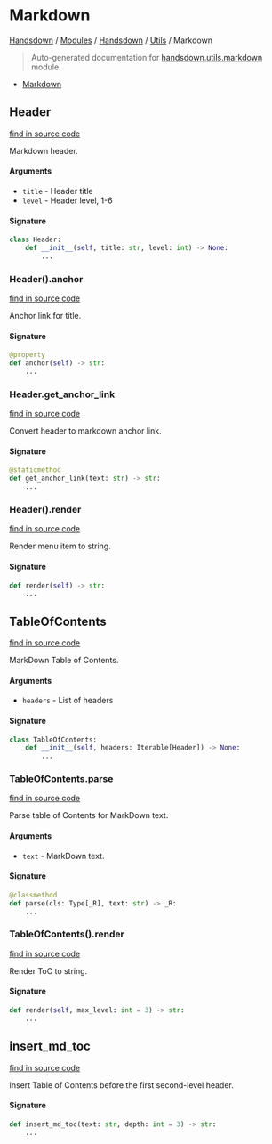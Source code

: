 # Markdown

[Handsdown](../../README.md#-handsdown---python-documentation-generator) / [Modules](../../MODULES.md#modules) / [Handsdown](../index.md#handsdown) / [Utils](index.md#utils) / Markdown

> Auto-generated documentation for [handsdown.utils.markdown](https://github.com/vemel/handsdown/blob/main/handsdown/utils/markdown.py) module.

- [Markdown](#markdown)

## Header

[find in source code](https://github.com/vemel/handsdown/blob/main/handsdown/utils/markdown.py#L9)

Markdown header.

#### Arguments

- `title` - Header title
- `level` - Header level, 1-6

#### Signature

```python
class Header:
    def __init__(self, title: str, level: int) -> None:
        ...
```

### Header().anchor

[find in source code](https://github.com/vemel/handsdown/blob/main/handsdown/utils/markdown.py#L29)

Anchor link for title.

#### Signature

```python
@property
def anchor(self) -> str:
    ...
```

### Header.get_anchor_link

[find in source code](https://github.com/vemel/handsdown/blob/main/handsdown/utils/markdown.py#L22)

Convert header to markdown anchor link.

#### Signature

```python
@staticmethod
def get_anchor_link(text: str) -> str:
    ...
```

### Header().render

[find in source code](https://github.com/vemel/handsdown/blob/main/handsdown/utils/markdown.py#L36)

Render menu item to string.

#### Signature

```python
def render(self) -> str:
    ...
```



## TableOfContents

[find in source code](https://github.com/vemel/handsdown/blob/main/handsdown/utils/markdown.py#L44)

MarkDown Table of Contents.

#### Arguments

- `headers` - List of headers

#### Signature

```python
class TableOfContents:
    def __init__(self, headers: Iterable[Header]) -> None:
        ...
```

### TableOfContents.parse

[find in source code](https://github.com/vemel/handsdown/blob/main/handsdown/utils/markdown.py#L55)

Parse table of Contents for MarkDown text.

#### Arguments

- `text` - MarkDown text.

#### Signature

```python
@classmethod
def parse(cls: Type[_R], text: str) -> _R:
    ...
```

### TableOfContents().render

[find in source code](https://github.com/vemel/handsdown/blob/main/handsdown/utils/markdown.py#L78)

Render ToC to string.

#### Signature

```python
def render(self, max_level: int = 3) -> str:
    ...
```



## insert_md_toc

[find in source code](https://github.com/vemel/handsdown/blob/main/handsdown/utils/markdown.py#L90)

Insert Table of Contents before the first second-level header.

#### Signature

```python
def insert_md_toc(text: str, depth: int = 3) -> str:
    ...
```


